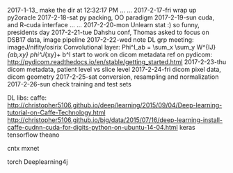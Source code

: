 2017-1-13_ make the dir at 12:32:17 PM
... ...
2017-2-17-fri wrap up py2oracle
2017-2-18-sat py packing, OO paradigm
2017-2-19-sun cuda, and R-cuda interface
... ...
2017-2-20-mon Unlearn stat :) so funny, presidents day
2017-2-21-tue Dahshu conf, Thomas asked to focus on DSB17 data, image pipeline
2017-2-22-wed note DL grp meeting: imageJ/nifity/osirix 
Convolutional layer:
Phi^I_ab = \sum_x \sum_y W^{IJ}_{ab,xy} phi^J_{xy}+ b^I
start to work on dicom metadata
ref on pydicom: http://pydicom.readthedocs.io/en/stable/getting_started.html
2017-2-23-thu dicom metadata, patient level vs slice level
2017-2-24-fri dicom pixel data, dicom geometry
2017-2-25-sat conversion, resampling and normalization 
2017-2-26-sun check training and test sets

DL libs:
caffe: 
http://christopher5106.github.io/deep/learning/2015/09/04/Deep-learning-tutorial-on-Caffe-Technology.html
http://christopher5106.github.io/big/data/2015/07/16/deep-learning-install-caffe-cudnn-cuda-for-digits-python-on-ubuntu-14-04.html
keras
tensorflow
theano

cntx
mxnet

torch
Deeplearning4j
